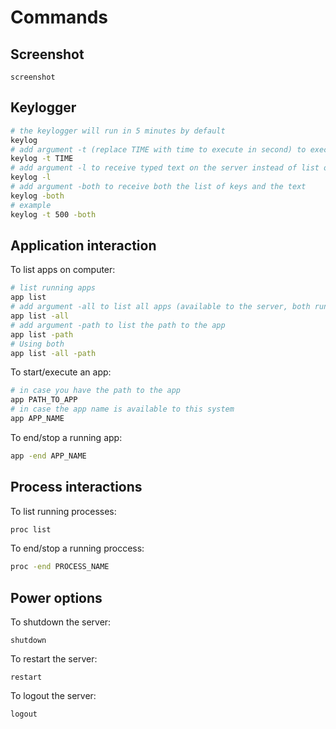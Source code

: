 # Commands

## Screenshot
```
screenshot
```

## Keylogger
```bash
# the keylogger will run in 5 minutes by default
keylog
# add argument -t (replace TIME with time to execute in second) to execute for custom time:
keylog -t TIME
# add argument -l to receive typed text on the server instead of list of keys
keylog -l
# add argument -both to receive both the list of keys and the text
keylog -both
# example
keylog -t 500 -both
```

## Application interaction
To list apps on computer:
```bash
# list running apps
app list
# add argument -all to list all apps (available to the server, both running and not running)
app list -all
# add argument -path to list the path to the app
app list -path
# Using both
app list -all -path
```

To start/execute an app:
```bash
# in case you have the path to the app
app PATH_TO_APP
# in case the app name is available to this system
app APP_NAME
```

To end/stop a running app:
```bash
app -end APP_NAME
```

## Process interactions
To list running processes:
```bash
proc list
```
To end/stop a running proccess:
```bash
proc -end PROCESS_NAME
```

## Power options
To shutdown the server:
```
shutdown
```

To restart the server:
```
restart
```

To logout the server:
```
logout
```